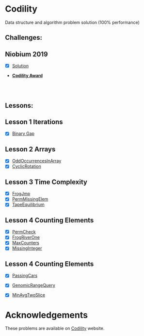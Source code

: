 # Codility
Data structure and algorithm problem solution (100% performance)

## Challenges:

## Niobium 2019</br>
- [x] [Solution](https://github.com/Bansari711/Codility-Lessons/blob/master/Niobium2019.java)</br>
- **[Codility Award](https://app.codility.com/cert/view/certZ79KKC-S2SKGRK8AJRJKK65/)**

</br></br>

## Lessons:

## Lesson 1 Iterations</br>
- [x] [Binary Gap](https://github.com/Bansari711/Codility-Lessons/blob/master/BinaryGap.java)

## Lesson 2 Arrays</br>
- [x] [OddOccurrencesInArray](https://github.com/Bansari711/Codility-Lessons/blob/master/OddOccurrencesInArray.java)
- [x] [CyclicRotation](https://github.com/Bansari711/Codility-Lessons/blob/master/CyclicRotation.java)

## Lesson 3 Time Complexity</br>
- [x] [FrogJmp](https://github.com/Bansari711/Codility-Lessons/blob/master/FrogJump.java)
- [x] [PermMissingElem](https://github.com/Bansari711/Codility-Lessons/blob/master/PermMissingElem.java)
- [x] [TapeEquilibrium](https://github.com/Bansari711/Codility-Lessons/blob/master/TapeEquilibrium.java)

## Lesson 4 Counting Elements</br>
- [x] [PermCheck](https://github.com/Bansari711/Codility-Lessons/blob/master/PermCheck.java)
- [x] [FrogRiverOne](https://github.com/Bansari711/Codility-Lessons/blob/master/FrogRiverOne.java)
- [x] [MaxCounters](https://github.com/Bansari711/Codility-Lessons/blob/master/MaxCounters.java)
- [x] [MissingInteger](https://github.com/Bansari711/Codility-Lessons/blob/master/MissingInteger.java)

## Lesson 4 Counting Elements</br>
- [x] [PassingCars](https://github.com/Bansari711/Codility-Lessons/blob/master/PassingCars.java)
- [x] [GenomicRangeQuery](https://github.com/Bansari711/Codility-Lessons/blob/master/GenomicRangeQuery.java)
- [x] [MinAvgTwoSlice](https://github.com/Bansari711/Codility-Lessons/blob/master/MinAvgTwoSlice.java)


# Acknowledgements
These problems are available on [Codility](https://www.codility.com) website.
